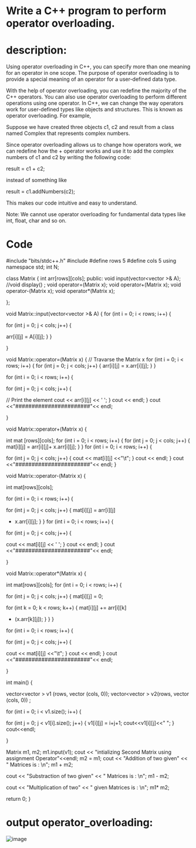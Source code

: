 # Write a C++ program to perform operator overloading.
# description:
Using operator overloading in C++, you can specify more than one meaning for an operator in one scope. The purpose of operator overloading is to provide a special meaning of an operator for a user-defined data type.

With the help of operator overloading, you can redefine the majority of the C++ operators. You can also use operator overloading to perform different operations using one operator. 
In C++, we can change the way operators work for user-defined types like objects and structures. This is known as operator overloading. For example,

Suppose we have created three objects c1, c2 and result from a class named Complex that represents complex numbers.

Since operator overloading allows us to change how operators work, we can redefine how the + operator works and use it to add the complex numbers of c1 and c2 by writing the following code:

result = c1 + c2;

instead of something like

result = c1.addNumbers(c2);

This makes our code intuitive and easy to understand.

Note: We cannot use operator overloading for fundamental data types like int, float, char and so on.
# Code
#include "bits/stdc++.h"
#include <vector>
#define rows 5
#define cols 5
using namespace std;
int N;

class Matrix {
int arr[rows][cols];
public:
void input(vector<vector<int> >& A);
//void display() ;
void operator=(Matrix x);
void operator+(Matrix x);
void operator-(Matrix x);
void operator*(Matrix x);

};

void Matrix::input(vector<vector<int> >& A)
{
for (int i = 0; i < rows; i++) {

for (int j = 0; j < cols; j++) {

arr[i][j] = A[i][j];
}
}
 
}

void Matrix::operator=(Matrix x)
{
// Travarse the Matrix x
for (int i = 0; i < rows; i++) {
for (int j = 0; j < cols; j++) {
arr[i][j] =  x.arr[i][j];
}
}

for (int i = 0; i < rows; i++) {

for (int j = 0; j < cols; j++) {

// Print the element
cout << arr[i][j] << ' ';
}
cout << endl;
}
cout <<"#######################"<< endl;

}

void Matrix::operator+(Matrix x)
{

int mat [rows][cols];
for (int i = 0; i < rows; i++) {
for (int j = 0; j < cols; j++) {
mat[i][j] = arr[i][j]+ x.arr[i][j];
}
}
   for (int i = 0; i < rows; i++) {

for (int j = 0; j < cols; j++) {
cout << mat[i][j] <<"\t";
}
cout << endl;
}
cout <<"#######################"<< endl;
}


void Matrix::operator-(Matrix x)
{

int mat[rows][cols];


for (int i = 0; i < rows; i++) {

for (int j = 0; j < cols; j++) {
mat[i][j] = arr[i][j]
- x.arr[i][j];
}
}
for (int i = 0; i < rows; i++) {

for (int j = 0; j < cols; j++) {

cout << mat[i][j] << ' ';
}
cout << endl;
}
cout <<"#######################"<< endl;

}


void Matrix::operator*(Matrix x)
{

int mat[rows][cols];
for (int i = 0; i < rows; i++) {

for (int j = 0; j < cols; j++) {
mat[i][j] = 0;

for (int k = 0; k < rows; k++) {
mat[i][j] += arr[i][k]
* (x.arr[k][j]);
}
}
}

for (int i = 0; i < rows; i++) {

for (int j = 0; j < cols; j++) {

cout << mat[i][j] <<"\t";
}
cout << endl;
}
cout <<"#######################"<< endl;

}

int main()
{

vector<vector<int> > v1 (rows, vector<int> (cols, 0));
vector<vector<int> > v2(rows, vector<int> (cols, 0)) ;

for (int i = 0; i < v1.size(); i++) {

for (int j = 0; j < v1[i].size(); j++) {
v1[i][j] = i+j+1;
cout<<v1[i][j]<<" ";
}
cout<<endl;

}

Matrix m1, m2;
m1.input(v1);
cout << "intializing Second Matrix using assignment Operator"<<endl;
m2 = m1;
cout << "Addition of two given"
<< " Matrices is : \n";
m1 + m2;

cout << "Substraction of two given"
<< " Matrices is : \n";
m1 - m2;

cout << "Multiplication of two"
<< " given Matrices is : \n";
m1* m2;

return 0;
} 
# output operator_overloading:
![image](https://user-images.githubusercontent.com/72402606/104446142-058adb00-55c0-11eb-84a9-b7ac5146d572.png)

